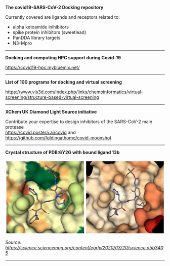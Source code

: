 <B>The covid19-SARS-CoV-2 Docking repository </B>

Currently covered are ligands and receptors related to:
* alpha ketoamide inihibitors
* spike protein inhibitors (sweetlead)
* PanDDA library targets
* N3-Mpro
---

<B>Docking and computing HPC support during Covid-19 </B>
  
https://covid19-hpc.mybluemix.net/

---

<B>List of 100 programs for docking and virtual screening</B>

https://www.vls3d.com/index.php/links/chemoinformatics/virtual-screening/structure-based-virtual-screening


---

<B>XChem UK  Diamond Light Source initiative</B>  

Contribute your expertise to design inhibitors of the SARS-CoV-2 main protease  
https://covid.postera.ai/covid and  
https://github.com/foldingathome/covid-moonshot   

---

<B>Crystal structure of PDB:6Y2G with bound ligand 13b</B>

![Ligand picture](https://github.com/tobigithub/covid19-SARS-CoV-2/blob/master/docking/alpha-ketoamide/PDB6Y2G-ligand-13b-dock.PNG)

<I>Source: https://science.sciencemag.org/content/early/2020/03/20/science.abb3405</I>

---
